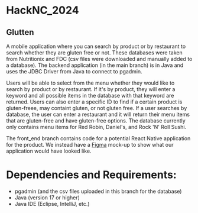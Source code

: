 # HackNC_2024

## Glutten
A mobile application where you can search by product or by restaurant to search whether they are gluten free or not. These databases were taken from Nutritionix and FDC (csv files were downloaded and manually added to a database). The backend application (in the main branch) is in Java and uses the JDBC Driver from Java to connect to pgadmin.

Users will be able to select from the menu whether they would like to search by product or by restaurant. If it's by product, they will enter a keyword and all possible items in the database with that keyword are returned. Users can also enter a specific ID to find if a certain product is gluten-freee, may containt gluten, or not gluten free. If a user searches by database, the user can enter a restaurant and it will return their menu items that are gluten-free and have gluten-free options. The database currently only contains menu items for Red Robin, Daniel's, and Rock 'N' Roll Sushi. 

The front_end branch contains code for a potential React Native application for the product. We instead have a [Figma](https://www.figma.com/design/dNBL64IM0YbTg3IGyOFeuo/glutten?node-id=0-1&t=UjPgm3IRM0ERmCiJ-1) mock-up to show what our application would have looked like.

# Dependencies and Requirements:
- pgadmin (and the csv files uploaded in this branch for the database)
- Java (version 17 or higher)
- Java IDE (Eclipse, IntelliJ, etc.)
